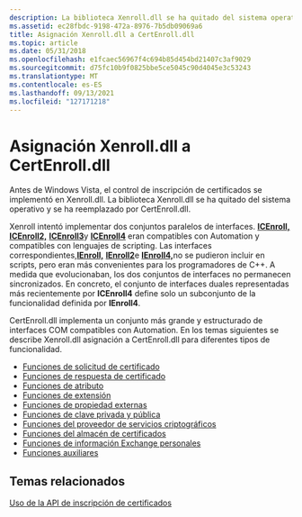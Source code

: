 ```yaml
---
description: La biblioteca Xenroll.dll se ha quitado del sistema operativo y se ha reemplazado por CertEnroll.dll.
ms.assetid: ec28fbdc-9198-472a-8976-7b5db09069a6
title: Asignación Xenroll.dll a CertEnroll.dll
ms.topic: article
ms.date: 05/31/2018
ms.openlocfilehash: e1fcaec56967f4c694b85d454bd21407c3af9029
ms.sourcegitcommit: d75fc10b9f0825bbe5ce5045c90d4045e3c53243
ms.translationtype: MT
ms.contentlocale: es-ES
ms.lasthandoff: 09/13/2021
ms.locfileid: "127171218"
---
```

# <a name="mapping-xenrolldll-to-certenrolldll"></a>Asignación Xenroll.dll a CertEnroll.dll

Antes de Windows Vista, el control de inscripción de certificados se implementó en Xenroll.dll. La biblioteca Xenroll.dll se ha quitado del sistema operativo y se ha reemplazado por CertEnroll.dll.

Xenroll intentó implementar dos conjuntos paralelos de interfaces. [**ICEnroll,**](/windows/desktop/api/xenroll/nn-xenroll-icenroll) [**ICEnroll2,**](/windows/desktop/api/xenroll/nn-xenroll-icenroll2) [**ICEnroll3**](/windows/desktop/api/xenroll/nn-xenroll-icenroll3)y [**ICEnroll4**](/windows/desktop/api/xenroll/nn-xenroll-icenroll4) eran compatibles con Automation y compatibles con lenguajes de scripting. Las interfaces correspondientes,[**IEnroll,**](/windows/desktop/api/xenroll/nn-xenroll-ienroll) [**IEnroll2**](/windows/desktop/api/xenroll/nn-xenroll-ienroll2)e [**IEnroll4,**](/windows/desktop/api/xenroll/nn-xenroll-ienroll4)no se pudieron incluir en scripts, pero eran más convenientes para los programadores de C++. A medida que evolucionaban, los dos conjuntos de interfaces no permanecen sincronizados. En concreto, el conjunto de interfaces duales representadas más recientemente por **ICEnroll4** define solo un subconjunto de la funcionalidad definida por **IEnroll4**.

CertEnroll.dll implementa un conjunto más grande y estructurado de interfaces COM compatibles con Automation. En los temas siguientes se describe Xenroll.dll asignación a CertEnroll.dll para diferentes tipos de funcionalidad.

-   [Funciones de solicitud de certificado](certificate-request-functions.md)
-   [Funciones de respuesta de certificado](certificate-response-functions.md)
-   [Funciones de atributo](attribute-functions.md)
-   [Funciones de extensión](extension-functions.md)
-   [Funciones de propiedad externas](external-property-functions.md)
-   [Funciones de clave privada y pública](private-and-public-key-functions.md)
-   [Funciones del proveedor de servicios criptográficos](cryptographic-service-provider-functions.md)
-   [Funciones del almacén de certificados](certificate-store-functions.md)
-   [Funciones de información Exchange personales](personal-information-exchange-functions.md)
-   [Funciones auxiliares](helper-functions.md)

## <a name="related-topics"></a>Temas relacionados

<dl> <dt>

[Uso de la API de inscripción de certificados](about-the-certificate-enrollment-api.md)
</dt> </dl>

 

 

